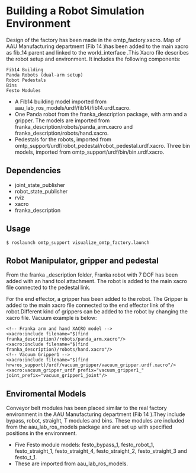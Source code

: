 # Building a Robot Simulation Environment #


Design of the factory has been made in the omtp_factory.xacro. 
Map of AAU Manufacturing department (Fib 14 )has been added to the main xacro as fib_14 parent and linked to the world_interface .This Xacro file describes the robot setup and environment. It includes the following components:

    Fib14 Building
    Panda Robots (dual-arm setup)
    Robot Pedestals
    Bins
    Festo Modules

- A Fib14 building model imported from aau_lab_ros_models/urdf/fib14/fib14.urdf.xacro.
- One Panda robot from the franka_description package, with  arm and a gripper. The models are imported from franka_description/robots/panda_arm.xacro and franka_description/robots/hand.xacro.
- Pedestals for the robots, imported from omtp_support/urdf/robot_pedestal/robot_pedestal.urdf.xacro.
Three bin models, imported from omtp_support/urdf/bin/bin.urdf.xacro.

## Dependencies 

- joint_state_publisher
- robot_state_publisher
- rviz
- xacro
- franka_description  

 
## Usage

    $ roslaunch omtp_support visualize_omtp_factory.launch





## Robot Manipulator, gripper and pedestal

From the franka _description folder, Franka robot with 7 DOF has been added with an hand tool attachment.
The robot is added to the main xacro file connected to the pedestal link.

For the end effector, a gripper has been added to the robot. The Gripper is added to the main xacro file connected to the end effector link of the robot.Different kind of grippers can be added to the robot by changing the xacro file. Vacuum example is below:



    <!-- Franka arm and hand XACRO model -->
    <xacro:include filename="$(find franka_description)/robots/panda_arm.xacro"/>
    <xacro:include filename="$(find franka_description)/robots/hand.xacro"/>
    <!-- Vacuum Gripper1 -->
    <xacro:include filename="$(find hrwros_support)/urdf/vacuum_gripper/vacuum_gripper.urdf.xacro"/>
    <xacro:vacuum_gripper_urdf prefix="vacuum_gripper1_" joint_prefix="vacuum_gripper1_joint"/>


## Enviromental Models

Conveyor belt modules has been placed similar to the real factory environment in the AAU Manufacturing department (Fib 14 ).They include bypass, robot, straight, T modules and bins. These modules are included from the aau_lab_ros_models package and are set up with specified positions in the environment.

- Five Festo module models: festo_bypass_1, festo_robot_1, festo_straight_1, festo_straight_4, festo_straight_2, festo_straight_3 and festo_t_1. 
- These are imported from aau_lab_ros_models.

